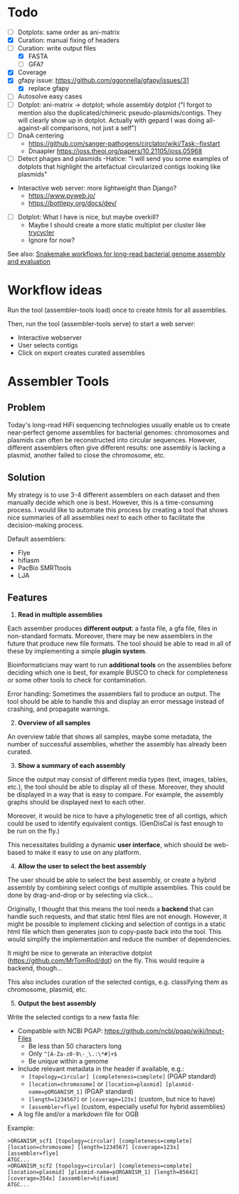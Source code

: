 # Todo

- [ ] Dotplots: same order as ani-matrix
- [x] Curation: manual fixing of headers
- [ ] Curation: write output files
  - [x] FASTA
  - [ ] GFA?
- [x] Coverage
- [x] gfapy issue: https://github.com/ggonnella/gfapy/issues/31
  - [x] replace gfapy
- [ ] Autosolve easy cases
- [ ] Dotplot: ani-matrix -> dotplot; whole assembly dotplot ("I forgot to mention also the duplicated/chimeric
  pseudo-plasmids/contigs. They will clearly show up in dotplot. Actually with gepard I was doing all-against-all
  comparisons, not just a self")
- [ ] DnaA centering
    - https://github.com/sanger-pathogens/circlator/wiki/Task:-fixstart
    - Dnaapler https://joss.theoj.org/papers/10.21105/joss.05968
- [ ] Detect phages and plasmids
  -Hatice: "I will send you some examples of dotplots that highlight the artefactual circularized contigs looking like
  plasmids"
- Interactive web server: more lightweight than Django?
    - https://www.pyweb.io/
    - https://bottlepy.org/docs/dev/
- [ ] Dotplot: What I have is nice, but maybe overkill?
    - Maybe I should create a more static multiplot per cluster
      like [trycycler](https://github.com/rrwick/Trycycler/blob/77d1be8cf786969a3821f3c04086df60b39ff781/trycycler/dotplot.py#L38)
    - Ignore for now?

See
also: [Snakemake workflows for long-read bacterial genome assembly and evaluation](https://gigabytejournal.com/articles/116)

# Workflow ideas

Run the tool (assembler-tools load) once to create htmls for all assemblies.

Then, run the tool (assembler-tools serve) to start a web server:
 - Interactive webserver
 - User selects contigs
 - Click on export creates curated assemblies

# Assembler Tools

## Problem

Today's long-read HiFi sequencing technologies usually enable us to create near-perfect genome assemblies for bacterial
genomes: chromosomes and plasmids can often be reconstructed into circular sequences. However, different assemblers
often give different results: one assembly is lacking a plasmid, another failed to close the chromosome, etc.

## Solution

My strategy is to use 3-4 different assemblers on each dataset and then manually decide which one is best. However, this
is a time-consuming process. I would like to automate this process by creating a tool that shows nice summaries of all
assemblies next to each other to facilitate the decision-making process.

Default assemblers:

- Flye
- hifiasm
- PacBio SMRTtools
- LJA

## Features

1) **Read in multiple assemblies**

Each assember produces **different output**: a fasta file, a gfa file, files in non-standard formats. Moreover, there
may be new assemblers in the future that produce new file formats. The tool should be able to read in all of these by
implementing a simple **plugin system**.

Bioinformaticians may want to run **additional tools** on the assemblies before deciding which one is best, for example
BUSCO to check for completeness or some other tools to check for contamination.

Error handling: Sometimes the assemblers fail to produce an output. The tool should be able to handle this and display
an error message instead of crashing, and propagate warnings.

2) **Overview of all samples**

An overview table that shows all samples, maybe some metadata, the number of successful assemblies, whether the assembly
has already been curated.

3) **Show a summary of each assembly**

Since the output may consist of different media types (text, images, tables, etc.), the tool should be able to display
all of these. Moreover, they should be displayed in a way that is easy to compare. For example, the assembly graphs
should be displayed next to each other.

Moreover, it would be nice to have a phylogenetic tree of all contigs, which could be used to identify equivalent
contigs. (GenDisCal is fast enough to be run on the fly.)

This necessitates building a dynamic **user interface**, which should be web-based to make it easy to use on any
platform.

4) **Allow the user to select the best assembly**

The user should be able to select the best assembly, or create a hybrid assembly by combining select contigs of multiple
assemblies. This could be done by drag-and-drop or by selecting via click...

Originally, I thought that this means the tool needs a **backend** that can handle such requests, and that static html
files are not enough. However, it might be possible to implement clicking and selection of contigs in a static html file
which then generates json to copy-paste back into the tool. This would simplify the implementation and reduce the number
of dependencies.

It might be nice to generate an interactive dotplot (https://github.com/MrTomRod/dot) on the fly. This would require a
backend, though...

This also includes curation of the selected contigs, e.g. classifying them as chromosome, plasmid, etc.

5) **Output the best assembly**

Write the selected contigs to a new fasta file:

- Compatible with NCBI PGAP: https://github.com/ncbi/pgap/wiki/Input-Files
    - Be less than 50 characters long
    - Only `^[A-Za-z0-9\-_\.:\*#]+$`
    - Be unique within a genome
- Include relevant metadata in the header if available, e.g.:
    - `[topology=circular] [completeness=complete]` (PGAP standard)
    - `[location=chromosome]` or `[location=plasmid] [plasmid-name=pORGANISM_1]` (PGAP standard)
    - `[length=1234567]` or `[coverage=123x]` (custom, but nice to have)
    - `[assembler=flye]` (custom, especially useful for hybrid assemblies)
- A log file and/or a markdown file for OGB

Example:

```
>ORGANISM_scf1 [topology=circular] [completeness=complete] [location=chromosome] [length=1234567] [coverage=123x] [assembler=flye]
ATGC...
>ORGANISM_scf2 [topology=circular] [completeness=complete] [location=plasmid] [plasmid-name=pORGANISM_1] [length=85642] [coverage=354x] [assembler=hifiasm]
ATGC...
```
